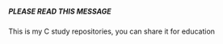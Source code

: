 ##### PLEASE READ THIS MESSAGE #####

This is my C study repositories, you can share it for education
